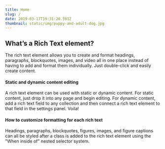 ```yaml
---
title: Home
slug: /
date: 2019-03-17T19:31:20.591Z
thumbnail: static/img/puppy-and-adult-dog.jpg
---
```

<h2>What’s a Rich Text element?</h2>
            <p>The rich text element allows you to create and format headings, paragraphs, blockquotes, images, and video all in one place instead of having to add and format them individually. Just double-click and easily create content.</p>
            <h4>Static and dynamic content editing</h4>
            <p>A rich text element can be used with static or dynamic content. For static content, just drop it into any page and begin editing. For dynamic content, add a rich text field to any collection and then connect a rich text element to that field in the settings panel. Voila!</p>
            <h4>How to customize formatting for each rich text</h4>
            <p>Headings, paragraphs, blockquotes, figures, images, and figure captions can all be styled after a class is added to the rich text element using the &quot;When inside of&quot; nested selector system.</p>
            <h2>‍</h2>